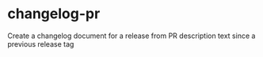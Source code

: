 # changelog-pr

Create a changelog document for a release from PR description text since a previous release tag
